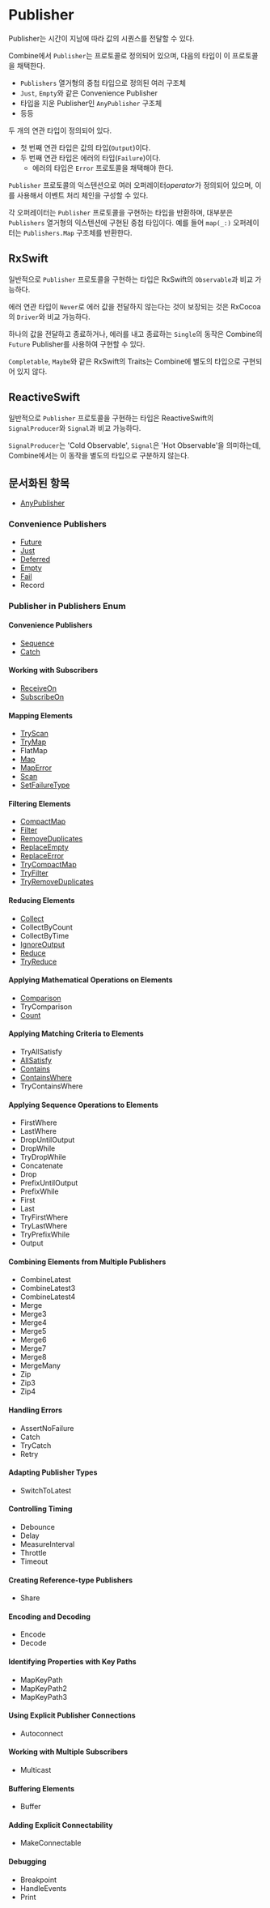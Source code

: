 # Publisher

Publisher는 시간이 지남에 따라 값의 시퀀스를 전달할 수 있다.

Combine에서 `Publisher`는 프로토콜로 정의되어 있으며, 다음의 타입이 이 프로토콜을 채택한다.

- `Publishers` 열거형의 중첩 타입으로 정의된 여러 구조체
- `Just`, `Empty`와 같은 Convenience Publisher
- 타입을 지운 Publisher인 `AnyPublisher` 구조체
- 등등

두 개의 연관 타입이 정의되어 있다. 

- 첫 번째 연관 타입은 값의 타입(`Output`)이다.
- 두 번째 연관 타입은 에러의 타입(`Failure`)이다. 
  - 에러의 타입은 `Error` 프로토콜을 채택해야 한다.

`Publisher` 프로토콜의 익스텐션으로 여러 오퍼레이터*operator*가 정의되어 있으며, 이를 사용해서 이벤트 처리 체인을 구성할 수 있다.

각 오퍼레이터는 `Publisher` 프로토콜을 구현하는 타입을 반환하며, 대부분은 `Publishers` 열거형의 익스텐션에 구현된 중첩 타입이다. 예를 들어 `map(_:)` 오퍼레이터는 `Publishers.Map` 구조체를 반환한다.

## RxSwift

일반적으로 `Publisher` 프로토콜을 구현하는 타입은 RxSwift의 `Observable`과 비교 가능하다.

에러 연관 타입이 `Never`로 에러 값을 전달하지 않는다는 것이 보장되는 것은 RxCocoa의 `Driver`와 비교 가능하다.

하나의 값을 전달하고 종료하거나, 에러를 내고 종료하는 `Single`의 동작은 Combine의 `Future` Publisher를 사용하여 구현할 수 있다.

`Completable`, `Maybe`와 같은 RxSwift의 Traits는 Combine에 별도의 타입으로 구현되어 있지 않다.

## ReactiveSwift

일반적으로 `Publisher` 프로토콜을 구현하는 타입은 ReactiveSwift의 `SignalProducer`와 `Signal`과 비교 가능하다.

`SignalProducer`는 'Cold Observable', `Signal`은 'Hot Observable'을 의미하는데, Combine에서는 이 동작을 별도의 타입으로 구분하지 않는다.

## 문서화된 항목

- [AnyPublisher](./AnyPublisher.md)

### Convenience Publishers

- [Future](./Future.md)
- [Just](./Just.md)
- [Deferred](./Deferred.md)
- [Empty](./Empty.md)
- [Fail](./Fail.md)
- Record

### Publisher in Publishers Enum

#### Convenience Publishers

- [Sequence](./Sequence.md)
- [Catch](./Catch.md)

#### Working with Subscribers

- [ReceiveOn](./ReceiveOn.md)
- [SubscribeOn](./SubscribeOn.md)

#### Mapping Elements

- [TryScan](./TryScan.md)
- [TryMap](./TryMap.md)
- FlatMap
- [Map](./Map.md)
- [MapError](./MapError.md)
- [Scan](./Scan.md)
- [SetFailureType](./SetFailureType.md)

#### Filtering Elements

- [CompactMap](./CompactMap.md)
- [Filter](./Filter.md)
- [RemoveDuplicates](./RemoveDuplicates.md)
- [ReplaceEmpty](./ReplaceEmpty.md)
- [ReplaceError](./ReplaceError.md)
- [TryCompactMap](./TryCompactMap.md)
- [TryFilter](./TryFilter.md)
- [TryRemoveDuplicates](./TryRemoveDuplicates.md)

#### Reducing Elements

- [Collect](./Collect.md)
- CollectByCount
- CollectByTime
- [IgnoreOutput](./IgnoreOutput.md)
- [Reduce](./Reduce)
- [TryReduce](./TryReduce.md)

#### Applying Mathematical Operations on Elements

- [Comparison](./Comparison.md)
- TryComparison
- [Count](./Count.md)

#### Applying Matching Criteria to Elements

- TryAllSatisfy
- [AllSatisfy](./AllSatisfy.md)
- [Contains](./Contains.md)
- [ContainsWhere](./ContainsWhere.md)
- TryContainsWhere

#### Applying Sequence Operations to Elements

- FirstWhere
- LastWhere
- DropUntilOutput
- DropWhile
- TryDropWhile
- Concatenate
- Drop
- PrefixUntilOutput
- PrefixWhile
- First
- Last
- TryFirstWhere
- TryLastWhere
- TryPrefixWhile
- Output

#### Combining Elements from Multiple Publishers

- CombineLatest
- CombineLatest3
- CombineLatest4
- Merge
- Merge3
- Merge4
- Merge5
- Merge6
- Merge7
- Merge8
- MergeMany
- Zip
- Zip3
- Zip4

#### Handling Errors

- AssertNoFailure
- Catch
- TryCatch
- Retry

#### Adapting Publisher Types

- SwitchToLatest

#### Controlling Timing

- Debounce
- Delay
- MeasureInterval
- Throttle
- Timeout

#### Creating Reference-type Publishers

- Share

#### Encoding and Decoding

- Encode
- Decode

#### Identifying Properties with Key Paths

- MapKeyPath
- MapKeyPath2
- MapKeyPath3

#### Using Explicit Publisher Connections

- Autoconnect

#### Working with Multiple Subscribers

- Multicast

#### Buffering Elements

- Buffer

#### Adding Explicit Connectability

- MakeConnectable

#### Debugging

- Breakpoint
- HandleEvents
- Print